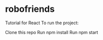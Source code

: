 # robofriends

Tutorial for React To run the project:

Clone this repo
Run npm install
Run npm start
